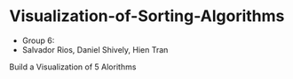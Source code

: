 # Visualization-of-Sorting-Algorithms

* Group 6:
* Salvador Rios, Daniel Shively, Hien Tran

Build a Visualization of 5 Alorithms
